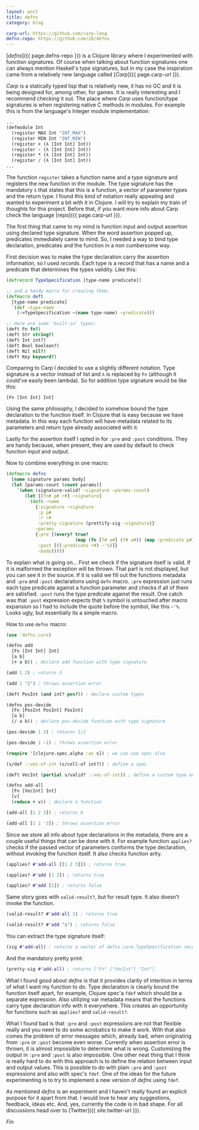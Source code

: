 ```yaml
---
layout: post
title: defns
category: blog

carp-url: https://github.com/carp-lang
defns-repo: https://github.com/28/defns
---
```


[*defns*]({{ page.defns-repo }}) is a Clojure library where I experimented with
function signatures. Of course when talking about function signatures one can
always mention Haskell's type signatures, but in my case the inspiration came
from a relatively new language called [*Carp*]({{ page.carp-url }}).

*Carp* is a statically typed lisp that is relatively new, it has no GC and it is
being designed for, among other, for games. It is really interesting and I recommend
checking it out. The place where *Carp* uses function/type signatures is when
registering native C methods in modules. For example this is from the language's
Integer module implementation:
```clojure
...
(defmodule Int
  (register MAX Int "INT_MAX")
  (register MIN Int "INT_MIN")
  (register + (λ [Int Int] Int))
  (register - (λ [Int Int] Int))
  (register * (λ [Int Int] Int))
  (register / (λ [Int Int] Int))
...
```
The function `register` takes a function name and a type signature and registers
the new function in the module. The type signature has the mandatory `λ` that
states that this is a function, a vector of parameter types and the return type.
I found this kind of notation really appealing and wanted to experiment a bit with
it in Clojure. I will try to explain my train of thoughts for this project.
Before that, if you want more info about Carp check the language [repo]({{ page.carp-url }}).

The first thing that came to my mind is function input and output assertion using
declared type signature. When the word assertion popped up, predicates immediately
came to mind. So, I needed a way to bind type declaration, predicates and the
function in a non cumbersome way.

First decision was to make the type declaration carry the assertion information,
so I used *records*. Each type is a record that has a name and a predicate that
determines the types validity. Like this:

```clojure
(defrecord TypeSpecification [type-name predicate])

;; and a handy macro for creating them:
(defmacro deft
  [type-name predicate]
  `(def ~type-name
    (->TypeSpecification ~(name type-name) ~predicate)))

;; Here are some 'built-in' types:
(deft Fn fn?)
(deft Str string?)
(deft Int int?)
(deft Bool boolean?)
(deft Nil nil?)
(deft Key keyword?)
```

Comparing to Carp I decided to use a slightly different notation. Type signature
is a vector instead of list and `λ` is replaced by `Fn` (although it could've
easily been lambda). So for addition type signature would be like this:

`[Fn [Int Int] Int]`

Using the same philosophy, I decided to somehow bound the type declaration to
the function itself. In Clojure that is easy because we have metadata. In this
way each function will have metadata related to its parameters and return type
already associated with it.

Lastly for the assertion itself I opted in for `:pre` and `:post` conditions.
They are handy because, when present, they are used by default to check function
input and output.

Now to combine everything in one macro:
```clojure
(defmacro defns
  [name signature params body]
  (let [params-count (count params)]
    `(when (signature-valid? ~signature ~params-count)
       (let [[fn# p# r#] ~signature]
         (defn ~name
           {:signature ~signature
            :p p#
            :r r#
            :pretty-signature (prettify-sig ~signature)}
           ~params
           {:pre [(every? true?
                          (map (fn [f# a#] (f# a#)) (map :predicate p#) ~params))]
            :post [((:predicate r#) ~'%)]}
            ~body)))))
```

To explain what is going on... First we check if the signature itself is valid.
If it is malformed the exception will be thrown. That part is not displayed, but
you can see it in the source. If it is valid we fill out the functions metadata
and `:pre` and `:post` declarations using `defn` macro. `:pre` expression just
runs each type predicate against a function parameter and checks if all of them
are satisfied. `:post` runs the type predicate against the result. One catch
was that `:post` expression expects that `%` symbol is untouched after macro
expansion so I had to include the quote before the symbol, like this `~'%`.
Looks ugly, but essentially its a simple macro.

How to use `defns` macro:
```clojure
(use 'defns.core)

(defns add
  [Fn [Int Int] Int]
  [a b]
  (+ a b)) ; declare add function with type signature

(add 1 2) ; returns 3

(add 1 "2") ; throws assertion error

(deft PosInt (and int? pos?)) ; declare custom types

(defns pos-devide
  [Fn [PosInt PosInt] PosInt]
  [a b]
  (/ a b)) ; declare pos-devide function with type signature

(pos-devide 1 2) ; returns 1/2

(pos-devide 1 -1) ; throws assertion error

(require '[clojure.spec.alpha :as s]) ; we can use spec also

(s/def ::vec-of-int (s/coll-of int?)) ; define a spec

(deft VecInt (partial s/valid? ::vec-of-int)) ; define a custom type and make a predicate using spec

(defns add-all
  [Fn [VecInt] Int]
  [v]
  (reduce + v)) ; declare a function

(add-all [1 2 3]) ; returns 6

(add-all [1 2 '3]) ; throws assertion error
```

Since we store all info about type declarations in the metadata, there are a
couple useful things that can be done with it. For example function `applies?`
checks if the passed vector of parameters conforms the type declaration, without
invoking the function itself. It also checks function arity.

```clojure
(applies? #'add-all [[1 2 3]]) ; returns true

(applies? #'add [1 2]) ; returns true

(applies? #'add [1]) ; returns false
```

Same story goes with `valid-result?`, but for result type. It also doesn't invoke
the function.

```clojure
(valid-result? #'add-all 1) ; returns true

(valid-result? #'add "a") ; returns false
```

You can extract the type signature itself:

```clojure
(sig #'add-all) ; returns a vector of defns.core.TypeSpecification records
```

And the mandatory pretty print:

 ```clojure
 (pretty-sig #'add-all) ; returns ["Fn" ["VecInt"] "Int"]
 ```

What I found good about *defns* is that it provides clarity of intention in terms
of what I want my function to do. Type declaration is clearly bound the function
itself apart, for example, Clojure spec'a `fdef` which should be a separate expression.
Also utilizing var metadata means that the functions carry type declaration info
with it everywhere. This creates an opportunity for functions such as `applies?`
and `valid-result?`.

What I found bad is that `:pre` and `:post` expressions are not that flexible really
and you need to do some acrobatics to make it work. With that also comes the
problem of error messages which, already bad, when originating from `:pre` or `:post`
become even worse. Currently when assertion error is thrown, it is almost impossible
to determine what is wrong. Customizing the output in `:pre` and `:post` is also
impossible. One other neat thing that I think is really hard to do with this approach
is to define the relation between input and output values. This is possible to do
with plain `:pre` and `:post` expressions and also with spec's `fdef`. One of the
ideas for the future experimenting is to try to implement a new version of *defns*
using `fdef`.

As mentioned *defns* is an experiment and I haven't really found an explicit
purpose for it apart from that. I would love to hear any suggestions, feedback,
ideas etc. And, yes, currently the code is in bad shape. For all discussions
head over to [Twitter]({{ site.twitter-url }}).

*Fin*
